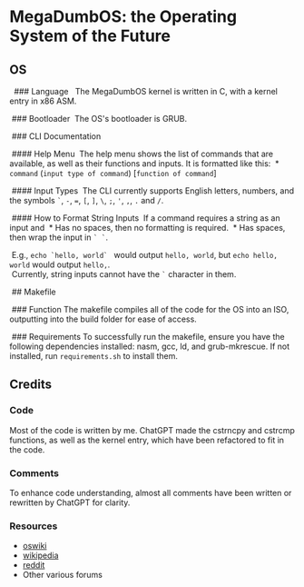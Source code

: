 # MegaDumbOS: the Operating System of the Future

## OS

&nbsp; ### Language
&nbsp; The MegaDumbOS kernel is written in C, with a kernel entry in x86 ASM.

&nbsp;### Bootloader
&nbsp;The OS's bootloader is GRUB.

&nbsp;### CLI Documentation

&nbsp;#### Help Menu
&nbsp;The help menu shows the list of commands that are available, as well as their functions and inputs. It is formatted like this:
&nbsp;* `command` (`input type of command`) [`function of command`]

&nbsp;#### Input Types
&nbsp;The CLI currently supports English letters, numbers, and the symbols `` ` ``, `-`, `=`, `[`, `]`, `\`, `;`, `'`, `,`, `.` and `/`.

&nbsp;#### How to Format String Inputs
&nbsp;If a command requires a string as an input and
&nbsp;* Has no spaces, then no formatting is required.
&nbsp;* Has spaces, then wrap the input in `` ` ` ``.
  
&nbsp;E.g., ``echo `hello, world` `` would output `hello, world`, but `echo hello, world` would output `hello,`.  
&nbsp;Currently, string inputs cannot have the `` ` `` character in them.

&nbsp;## Makefile

&nbsp;### Function
The makefile compiles all of the code for the OS into an ISO, outputting into the build folder for ease of access.

&nbsp;### Requirements
To successfully run the makefile, ensure you have the following dependencies installed: nasm, gcc, ld, and grub-mkrescue. If not installed, run `requirements.sh` to install them.

## Credits

### Code
Most of the code is written by me. ChatGPT made the cstrncpy and cstrcmp functions, as well as the kernel entry, which have been refactored to fit in the code.

### Comments
To enhance code understanding, almost all comments have been written or rewritten by ChatGPT for clarity.

### Resources
* [oswiki](https://wiki.osdev.org)
* [wikipedia](https://www.wikipedia.org/)
* [reddit](https://www.reddit.com/)
* Other various forums
